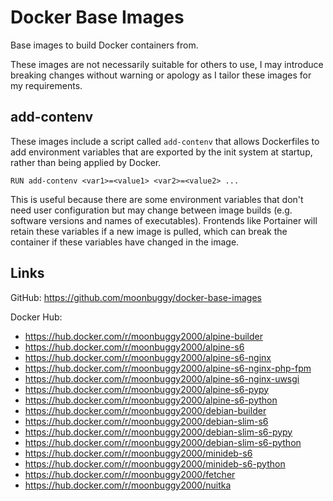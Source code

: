 # Docker Base Images

Base images to build Docker containers from.

These images are not necessarily suitable for others to use, I may introduce breaking changes without warning or apology as I tailor these images for my requirements.

## add-contenv

These images include a script called `add-contenv` that allows Dockerfiles to add environment variables that are exported by the init system at startup, rather than being applied by Docker.

```
RUN add-contenv <var1>=<value1> <var2>=<value2> ...
```

This is useful because there are some environment variables that don't need user configuration but may change between image builds (e.g. software versions and names of executables). Frontends like Portainer will retain these variables if a new image is pulled, which can break the container if these variables have changed in the image.

## Links

GitHub: https://github.com/moonbuggy/docker-base-images

Docker Hub:
* https://hub.docker.com/r/moonbuggy2000/alpine-builder
* https://hub.docker.com/r/moonbuggy2000/alpine-s6
* https://hub.docker.com/r/moonbuggy2000/alpine-s6-nginx
* https://hub.docker.com/r/moonbuggy2000/alpine-s6-nginx-php-fpm
* https://hub.docker.com/r/moonbuggy2000/alpine-s6-nginx-uwsgi
* https://hub.docker.com/r/moonbuggy2000/alpine-s6-pypy
* https://hub.docker.com/r/moonbuggy2000/alpine-s6-python
* https://hub.docker.com/r/moonbuggy2000/debian-builder
* https://hub.docker.com/r/moonbuggy2000/debian-slim-s6
* https://hub.docker.com/r/moonbuggy2000/debian-slim-s6-pypy
* https://hub.docker.com/r/moonbuggy2000/debian-slim-s6-python
* https://hub.docker.com/r/moonbuggy2000/minideb-s6
* https://hub.docker.com/r/moonbuggy2000/minideb-s6-python
* https://hub.docker.com/r/moonbuggy2000/fetcher
* https://hub.docker.com/r/moonbuggy2000/nuitka
